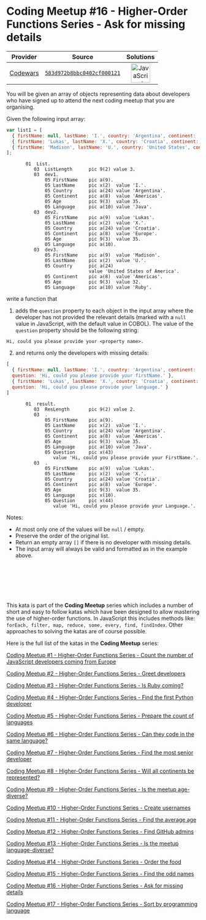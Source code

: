 [_metadata_:generated]: - "true"

# Coding Meetup #16 - Higher-Order Functions Series - Ask for missing details

<!-- INFO TABLE BEGIN -->

| Provider                                        | Source                                                                               | Solutions                                                                                                                                                    |
| :---------------------------------------------: | :----------------------------------------------------------------------------------: | :----------------------------------------------------------------------------------------------------------------------------------------------------------: |
| [Codewars](../../../docs/providers/Codewars.md) | [`583d972b8bbc0402cf000121`](https://www.codewars.com/kata/583d972b8bbc0402cf000121) | [<img src="https://res.cloudinary.com/rascaltwo/image/upload/v1631924076/javascript_ehszr7.svg" alt="JavaScript" title="JavaScript" width="50" />](solve.js) |

<!-- INFO TABLE END -->

You will be given an array of objects representing data about developers who have signed up to attend the next coding meetup that you are organising.

Given the following input array:

```javascript
var list1 = [
  { firstName: null, lastName: 'I.', country: 'Argentina', continent: 'Americas', age: 35, language: 'Java' },
  { firstName: 'Lukas', lastName: 'X.', country: 'Croatia', continent: 'Europe', age: 35, language: null },
  { firstName: 'Madison', lastName: 'U.', country: 'United States', continent: 'Americas', age: 32, language: 'Ruby' } 
];
```
```cobol
       01  List.
          03  ListLength      pic 9(2) value 3.
          03  dev1.
              05 FirstName    pic a(9).
              05 LastName     pic x(2)  value 'I.'.
              05 Country      pic a(24) value 'Argentina'.
              05 Continent    pic a(8)  value 'Americas'.
              05 Age          pic 9(3)  value 35.
              05 Language     pic a(10) value 'Java'.
          03  dev2.
              05 FirstName    pic a(9)  value 'Lukas'.
              05 LastName     pic x(2)  value 'X.'.
              05 Country      pic a(24) value 'Croatia'.
              05 Continent    pic a(8)  value 'Europe'.
              05 Age          pic 9(3)  value 35.
              05 Language     pic a(10).
          03  dev3.
              05 FirstName    pic a(9)  value 'Madison'.
              05 LastName     pic x(2)  value 'U.'.
              05 Country      pic a(24) 
                              value 'United States of America'.
              05 Continent    pic a(8)  value 'Americas'.
              05 Age          pic 9(3)  value 32.
              05 Language     pic a(10) value 'Ruby'.
```

write a function that

1) adds the `question` property to each object in the input array where the developer has not provided the relevant details (marked with a `null` value in JavaScript, with the default value in COBOL). The value of the `question` property should be the following string:

`Hi, could you please provide your <property name>.`


2) and returns only the developers with missing details:


```javascript
[
  { firstName: null, lastName: 'I.', country: 'Argentina', continent: 'Americas', age: 35, language: 'Java', 
  question: 'Hi, could you please provide your firstName.' },
  { firstName: 'Lukas', lastName: 'X.', country: 'Croatia', continent: 'Europe', age: 35, language: null, 
  question: 'Hi, could you please provide your language.' }
]
```
```cobol
       01  result.
          03  ResLength       pic 9(2) value 2.
          03  .
              05 FirstName    pic a(9).
              05 LastName     pic x(2)  value 'I.'.
              05 Country      pic a(24) value 'Argentina'.
              05 Continent    pic a(8)  value 'Americas'.
              05 Age          pic 9(3)  value 35.
              05 Language     pic a(10) value 'Java'.
              05 Question     pic x(43) 
                 value 'Hi, could you please provide your FirstName.'.
          03  .
              05 FirstName    pic a(9)  value 'Lukas'.
              05 LastName     pic x(2)  value 'X.'.
              05 Country      pic a(24) value 'Croatia'.
              05 Continent    pic a(8)  value 'Europe'.
              05 Age          pic 9(3)  value 35.
              05 Language     pic x(10).
              05 Question     pic x(44) 
                 value 'Hi, could you please provide your Language.'.
```




Notes:

 - At most only one of the values will be `null` / empty.
 - Preserve the order of the original list.
 - Return an empty array `[]` if there is no developer with missing details.
 - The input array will always be valid and formatted as in the example above.
<br>
<br>
<br>
<br>
<br>

This kata is part of the **Coding Meetup** series which includes a number of short and easy to follow katas which have been designed to allow mastering the use of higher-order functions. In JavaScript this includes methods like: `forEach, filter, map, reduce, some, every, find, findIndex`. Other approaches to solving the katas are of course possible.

Here is the full list of the katas in the **Coding Meetup** series:

<a href="http://www.codewars.com/kata/coding-meetup-number-1-higher-order-functions-series-count-the-number-of-javascript-developers-coming-from-europe">Coding Meetup #1 - Higher-Order Functions Series - Count the number of JavaScript developers coming from Europe</a>

<a href="https://www.codewars.com/kata/coding-meetup-number-2-higher-order-functions-series-greet-developers">Coding Meetup #2 - Higher-Order Functions Series - Greet developers</a>

<a href="https://www.codewars.com/kata/coding-meetup-number-3-higher-order-functions-series-is-ruby-coming">Coding Meetup #3 - Higher-Order Functions Series - Is Ruby coming?</a>

<a href="https://www.codewars.com/kata/coding-meetup-number-4-higher-order-functions-series-find-the-first-python-developer">Coding Meetup #4 - Higher-Order Functions Series - Find the first Python developer</a>

<a href="https://www.codewars.com/kata/coding-meetup-number-5-higher-order-functions-series-prepare-the-count-of-languages">Coding Meetup #5 - Higher-Order Functions Series - Prepare the count of languages</a>

<a href="https://www.codewars.com/kata/coding-meetup-number-6-higher-order-functions-series-can-they-code-in-the-same-language">Coding Meetup #6 - Higher-Order Functions Series - Can they code in the same language?</a>

<a href="http://www.codewars.com/kata/coding-meetup-number-7-higher-order-functions-series-find-the-most-senior-developer">Coding Meetup #7 - Higher-Order Functions Series - Find the most senior developer</a>

<a href="https://www.codewars.com/kata/coding-meetup-number-8-higher-order-functions-series-will-all-continents-be-represented">Coding Meetup #8 - Higher-Order Functions Series - Will all continents be represented?</a>

<a href="https://www.codewars.com/kata/coding-meetup-number-9-higher-order-functions-series-is-the-meetup-age-diverse">Coding Meetup #9 - Higher-Order Functions Series - Is the meetup age-diverse?</a>

<a href="https://www.codewars.com/kata/coding-meetup-number-10-higher-order-functions-series-create-usernames">Coding Meetup #10 - Higher-Order Functions Series - Create usernames</a>

<a href="https://www.codewars.com/kata/coding-meetup-number-11-higher-order-functions-series-find-the-average-age">Coding Meetup #11 - Higher-Order Functions Series - Find the average age</a>

<a href="https://www.codewars.com/kata/coding-meetup-number-12-higher-order-functions-series-find-github-admins">Coding Meetup #12 - Higher-Order Functions Series - Find GitHub admins</a>

<a href="https://www.codewars.com/kata/coding-meetup-number-13-higher-order-functions-series-is-the-meetup-language-diverse">Coding Meetup #13 - Higher-Order Functions Series - Is the meetup language-diverse?</a>

<a href="https://www.codewars.com/kata/coding-meetup-number-14-higher-order-functions-series-order-the-food">Coding Meetup #14 - Higher-Order Functions Series - Order the food</a>

<a href="https://www.codewars.com/kata/coding-meetup-number-15-higher-order-functions-series-find-the-odd-names">Coding Meetup #15 - Higher-Order Functions Series - Find the odd names</a>

<a href="https://www.codewars.com/kata/coding-meetup-number-16-higher-order-functions-series-ask-for-missing-details">Coding Meetup #16 - Higher-Order Functions Series - Ask for missing details</a>

<a href="https://www.codewars.com/kata/coding-meetup-number-17-higher-order-functions-series-sort-by-programming-language">Coding Meetup #17 - Higher-Order Functions Series - Sort by programming language</a>
